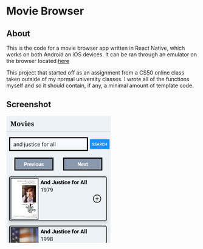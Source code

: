 # Movie Browser

## About

This is the code for a movie browser app written in React Native, which works on both Android an iOS devices. It can be ran through an emulator on the browser located [here](https://snack.expo.dev/@hatanh/movie-browser)

This project that started off as an assignment from a CS50 online class taken outside of my normal university classes. I wrote all of the functions myself and so it should contain, if any, a minimal amount of template code. 

## Screenshot

![Example image of the app](./assets/search-screen-example.png "Example image of the app")
